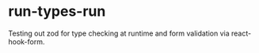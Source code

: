 # run-types-run

Testing out zod for type checking at runtime and form validation via react-hook-form.
